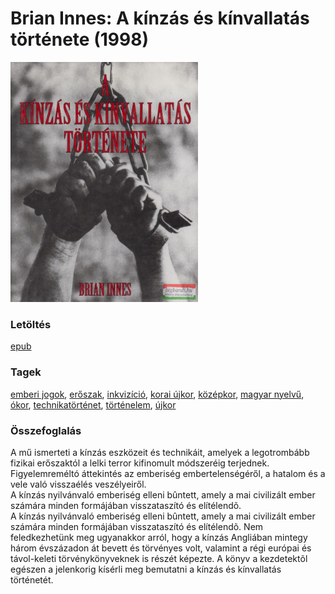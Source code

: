 # <a name="id_1448">Brian Innes: A kínzás és kínvallatás története (1998)</a>
<img src="https://github.com/BercziSandor/calibre_lib/raw/main/main/Brian%20Innes/A%20kinzas%20es%20kinvallatas%20tortenete%20%281448%29/cover.jpg" alt="cover" width="300"/>

### Letöltés
[epub](https://github.com/BercziSandor/calibre_lib/raw/main/main/Brian%20Innes/A%20kinzas%20es%20kinvallatas%20tortenete%20%281448%29/A%20kinzas%20es%20kinvallatas%20tortene%20-%20Brian%20Innes.epub)

### Tagek
[emberi jogok](https://github.com/berczisandor/calibre_lib/blob/main/main/_tags/emberi%20jogok.md), [erőszak](https://github.com/berczisandor/calibre_lib/blob/main/main/_tags/er%c5%91szak.md), [inkvizíció](https://github.com/berczisandor/calibre_lib/blob/main/main/_tags/inkviz%c3%adci%c3%b3.md), [korai újkor](https://github.com/berczisandor/calibre_lib/blob/main/main/_tags/korai%20%c3%bajkor.md), [középkor](https://github.com/berczisandor/calibre_lib/blob/main/main/_tags/k%c3%b6z%c3%a9pkor.md), [magyar nyelvű](https://github.com/berczisandor/calibre_lib/blob/main/main/_tags/magyar%20nyelv%c5%b1.md), [ókor](https://github.com/berczisandor/calibre_lib/blob/main/main/_tags/%c3%b3kor.md), [technikatörténet](https://github.com/berczisandor/calibre_lib/blob/main/main/_tags/technikat%c3%b6rt%c3%a9net.md), [történelem](https://github.com/berczisandor/calibre_lib/blob/main/main/_tags/t%c3%b6rt%c3%a9nelem.md), [újkor](https://github.com/berczisandor/calibre_lib/blob/main/main/_tags/%c3%bajkor.md)

### Összefoglalás
<div>
<p>A mű ismerteti a kínzás eszközeit és technikáit, amelyek a legotrombább fizikai erőszaktól a lelki terror kifinomult módszeréig terjednek. Figyelemreméltó áttekintés az emberiség embertelenségéről, a hatalom és a vele való visszaélés veszélyeiről.<br>A kínzás nyilvánvaló emberiség elleni bûntett, amely a mai civilizált ember számára minden formájában visszataszító és elítélendõ.<br>A kínzás nyilvánvaló emberiség elleni bûntett, amely a mai civilizált ember számára minden formájában visszataszító és elítélendõ. Nem feledkezhetünk meg ugyanakkor arról, hogy a kínzás Angliában mintegy három évszázadon át bevett és törvényes volt, valamint a régi európai és távol-keleti törvénykönyveknek is részét képezte. A könyv a kezdetektõl egészen a jelenkorig kísérli meg bemutatni a kínzás és kínvallatás történetét.</p></div>


